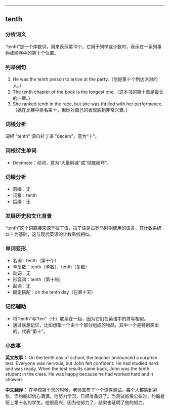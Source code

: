 
---------------
## tenth
### 分析词义
“tenth”是一个序数词，用来表示第10个。它用于列举或计数时，表示在一系列事物或顺序中的第十个位置。

### 列举例句
1. He was the tenth person to arrive at the party.（他是第十个到达派对的人。）
2. The tenth chapter of the book is the longest one.（这本书的第十章是最长的一章。）
3. She ranked tenth in the race, but she was thrilled with her performance.（她在比赛中排名第十，但她对自己的表现感到非常兴奋。）

### 词根分析
词根 "tenth" 源自拉丁语 "decem"，意为“十”。

### 词根衍生单词
- Decimate：动词，意为“大量削减”或“彻底破坏”。

### 词缀分析
- 前缀：无
- 词根：tenth
- 后缀：无

### 发展历史和文化背景
“tenth”这个词直接来源于拉丁语，拉丁语是古罗马时期使用的语言，其计数系统以十为基础，这与现代英语的计数系统相似。

### 单词变形
- 名词：tenth（第十个）
- 单复数：tenth（单数），tenth（复数）
- 动词：无
- 形容词：tenth（第十的）
- 副词：无
- 固定搭配：on the tenth day（在第十天）

### 记忆辅助
- 将“tenth”与“ten”（十）联系在一起，因为它们在英语中的拼写相似。
- 通过联想记忆，比如想象一个由十个部分组成的物品，其中一个是特别突出的，代表“第十”。

### 小故事
**英文故事：**
On the tenth day of school, the teacher announced a surprise test. Everyone was nervous, but John felt confident. He had studied hard and was ready. When the test results came back, John was the tenth student in the class. He was happy because he had worked hard and it showed.

**中文翻译：**
在学校第十天的时候，老师宣布了一个惊喜测试。每个人都感到紧张，但约翰却信心满满。他努力学习，已经准备好了。当测试结果公布时，约翰是班上第十名的学生。他很高兴，因为他努力了，结果也证明了他的努力。

